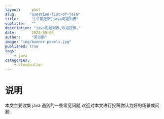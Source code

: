 ```yaml
---
layout:     post 
slug:      "question-list-of-java"
title:      "[长期更新]java问题列表"
subtitle:   ""
description: "java问题列表,欢迎投稿."
date:       2023-05-04
author:     "梁远鹏"
image: "img/banner-pexels.jpg"
published: true
tags:
    - java
categories: 
    - cloudnative
---
```



# 说明

本文主要收集 java 遇到的一些常见问题,欢迎对本文进行投稿你认为好的场景或问题.

